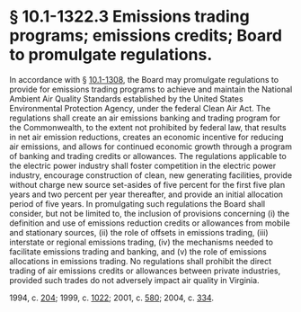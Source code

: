 # § 10.1-1322.3 Emissions trading programs; emissions credits; Board to promulgate regulations.

<p>In accordance with § <a href='http://law.lis.virginia.gov/vacode/10.1-1308/'>10.1-1308</a>, the Board may promulgate regulations to provide for emissions trading programs to achieve and maintain the National Ambient Air Quality Standards established by the United States Environmental Protection Agency, under the federal Clean Air Act. The regulations shall create an air emissions banking and trading program for the Commonwealth, to the extent not prohibited by federal law, that results in net air emission reductions, creates an economic incentive for reducing air emissions, and allows for continued economic growth through a program of banking and trading credits or allowances. The regulations applicable to the electric power industry shall foster competition in the electric power industry, encourage construction of clean, new generating facilities, provide without charge new source set-asides of five percent for the first five plan years and two percent per year thereafter, and provide an initial allocation period of five years. In promulgating such regulations the Board shall consider, but not be limited to, the inclusion of provisions concerning (i) the definition and use of emissions reduction credits or allowances from mobile and stationary sources, (ii) the role of offsets in emissions trading, (iii) interstate or regional emissions trading, (iv) the mechanisms needed to facilitate emissions trading and banking, and (v) the role of emissions allocations in emissions trading. No regulations shall prohibit the direct trading of air emissions credits or allowances between private industries, provided such trades do not adversely impact air quality in Virginia.</p><p>1994, c. <a href='http://lis.virginia.gov/cgi-bin/legp604.exe?941+ful+CHAP0204'>204</a>; 1999, c. <a href='http://lis.virginia.gov/cgi-bin/legp604.exe?991+ful+CHAP1022'>1022</a>; 2001, c. <a href='http://lis.virginia.gov/cgi-bin/legp604.exe?011+ful+CHAP0580'>580</a>; 2004, c. <a href='http://lis.virginia.gov/cgi-bin/legp604.exe?041+ful+CHAP0334'>334</a>.</p>